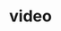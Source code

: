 ---
title: video
ch: [r]
meaning: to see
pos: verb
inf: vidēre
secondppstem: vid
infend: ēre
thirdpp: vidi
fourthpp: visus
conjugation: second
derivative: vision
---
